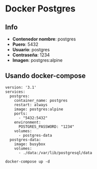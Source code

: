 # Docker Postgres

## Info
- **Contenedor nombre**: postgres
- **Puero**: 5432
- **Usuario**: postgres
- **Contraseña**: 1234
- **Imagen**: postgres:alpine

## Usando docker-compose
~~~
version: '3.1'
services:
  postgres:
    container_name: postgres
    restart: always
    image: postgres:alpine
    ports:
      - "5432:5432"
    environment:
      POSTGRES_PASSWORD: "1234"
    volumes:
      - postgres-data
  postgres-data:
    image: busybox
    volumes:
      - ./data:/var/lib/postgresql/data
~~~
~~~
docker-compose up -d
~~~
